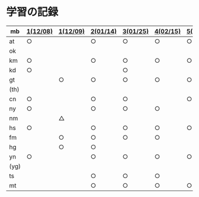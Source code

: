 # 学習の記録

| mb | [1(12/08)](20211208) | [1(12/09)](20211209) | [2(01/14)](20220114) | [3(01/25)](20220125) | [4(02/15)](20220215) | [5(03/15)](20220315) | [6(04/25)](20220425) | [7(05/20)](20220520) | [8(06/10)](20220610) | [9(06/21)](20220621) |
| -- | -- | -- | -- | -- | -- | -- | -- | -- | -- | -- |
| at | ○ | | ○ | ○ | ○ | ○ | ○ | ○ | ○ | |
| ok | | | | | | | | | | |
| km | ○ | | ○ | ○ | ○ | ○ | ○ | ○ | ○ | |
| kd | ○ | | | ○ | | | | | | |
| gt | | ○ | ○ | ○ | ○ | ○ | | ○ | ○ | |
| (th) | | | | | | | | | |
| cn | ○ | | ○ | ○ | | ○ | | | | |
| ny | ○ | | ○ | ○ | ○ | | ○ | | ○ | |
| nm | | △ | | | | | | | | |
| hs | ○ | | ○ | ○ | ○ | ○ | ○ | | ○ | |
| fm | | ○ | ○ | ○ | ○ | | | | | |
| hg | | ○ | ○ | | | | | | | |
| yn | ○ | | ○ | ○ | ○ | ○ | ○ | ○ | ○ | |
| (yg) | | | | | | | | | |
| ts | | | ○ | ○ | ○ | | ○ | | ○ | |
| mt | | | ○ | ○ | ○ | ○ | ○ | | ○ | |
